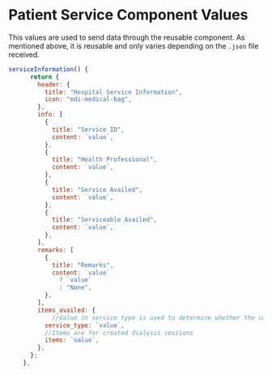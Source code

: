 # Patient Service Component Values

This values are used to send data through the reusable component. As mentioned above, it is reusable and only varies depending on the `.json` file received.

```javascript
serviceInformation() {
      return {
        header: {
          title: "Hospital Service Information",
          icon: "mdi-medical-bag",
        },
        info: [
          {
            title: "Service ID",
            content: `value`,
          },
          {
            title: "Health Professional",
            content: `value`,
          },
          {
            title: "Service Availed",
            content: `value`,
          },
          {
            title: "Serviceable Availed",
            content: `value`,
          },
        ],
        remarks: [
          {
            title: "Remarks",
            content: `value`
              ? `value`
              : "None",
          },
        ],
        items_availed: {
            //Value in service type is used to determine whether the component adjusts or not. See Component...
          service_type: `value`,
          //Items are for created dialysis sessions
          items: `value`,
        },
      };
    },
```
